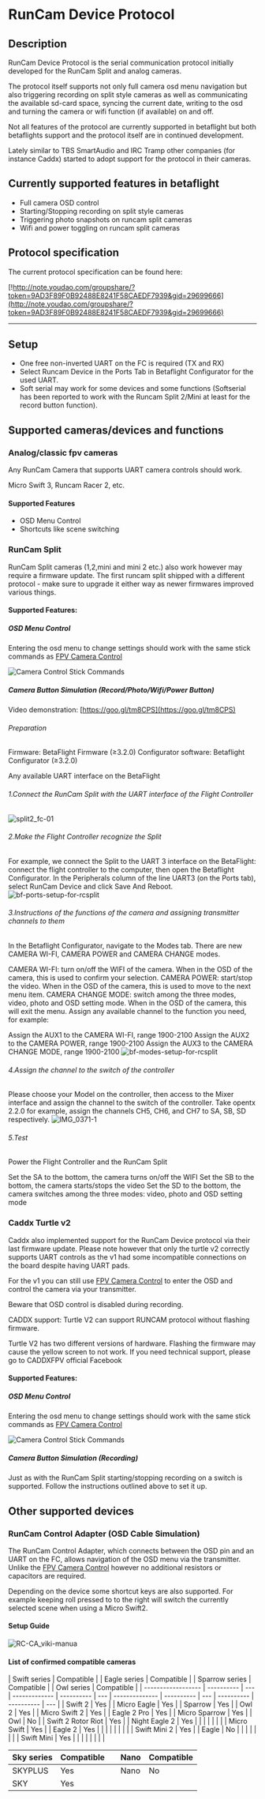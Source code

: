 # RunCam Device Protocol

## Description

RunCam Device Protocol is the serial communication protocol initially developed for the RunCam Split and analog cameras.

The protocol itself supports not only full camera osd menu navigation but also triggering recording on split style cameras as well as communicating the available sd-card space, syncing the current date, writing to the osd and turning the camera or wifi function (if available) on and off.

Not all features of the protocol are currently supported in betaflight but both betaflights support and the protocol itself are in continued development.

Lately similar to TBS SmartAudio and IRC Tramp other companies (for instance Caddx) started to adopt support for the protocol in their cameras.

## Currently supported features in betaflight

- Full camera OSD control
- Starting/Stopping recording on split style cameras
- Triggering photo snapshots on runcam split cameras
- Wifi and power toggling on runcam split cameras

## Protocol specification

The current protocol specification can be found here:

[!http://note.youdao.com/groupshare/?token=9AD3F89F0B92488E8241F58CAEDF7939&gid=29699666](http://note.youdao.com/groupshare/?token=9AD3F89F0B92488E8241F58CAEDF7939&gid=29699666)

---

## Setup

- One free non-inverted UART on the FC is required (TX and RX)
- Select Runcam Device in the Ports Tab in Betaflight Configurator for the used UART.
- Soft serial may work for some devices and some functions (Softserial has been reported to work with the Runcam Split 2/Mini at least for the record button function).

## Supported cameras/devices and functions

### Analog/classic fpv cameras

Any RunCam Camera that supports UART camera controls should work.

Micro Swift 3, Runcam Racer 2, etc.

#### Supported Features

- OSD Menu Control
- Shortcuts like scene switching

### RunCam Split

RunCam Split cameras (1,2,mini and mini 2 etc.) also work however may require a firmware update. The first runcam split shipped with a different protocol - make sure to upgrade it either way as newer firmwares improved various things.

#### Supported Features:

##### OSD Menu Control

Entering the osd menu to change settings should work with the same stick commands as [FPV Camera Control](FPV-Camera-Control-Joystick-Emulation)

![Camera Control Stick Commands](/img/camera-control-stick-commands.png)

##### Camera Button Simulation (Record/Photo/Wifi/Power Button)

Video demonstration: [https://goo.gl/tm8CPS](https://goo.gl/tm8CPS)

###### Preparation

Firmware: BetaFlight Firmware (≥3.2.0)
Configurator software: Betaflight Configurator (≥3.2.0)

Any available UART interface on the BetaFlight

###### 1.Connect the RunCam Split with the UART interface of the Flight Controller

![split2_fc-01](https://s3-us-west-2.amazonaws.com/runcamfcfiles/split2_fc-01.jpg)

###### 2.Make the Flight Controller recognize the Split

For example, we connect the Split to the UART 3 interface on the BetaFlight: connect the flight controller to the computer, then open the Betaflight Configurator.
In the Peripherals column of the line UART3 (on the Ports tab), select RunCam Device and click Save And Reboot.
![bf-ports-setup-for-rcsplit](https://s3-us-west-2.amazonaws.com/runcamfcfiles/bf-ports-setup-for-rcsplit.png)

###### 3.Instructions of the functions of the camera and assigning transmitter channels to them

In the Betaflight Configurator, navigate to the Modes tab. There are new CAMERA WI-FI, CAMERA POWER and CAMERA CHANGE modes.

CAMERA WI-FI: turn on/off the WIFI of the camera. When in the OSD of the camera, this is used to confirm your selection.
CAMERA POWER: start/stop the video. When in the OSD of the camera, this is used to move to the next menu item.
CAMERA CHANGE MODE: switch among the three modes, video, photo and OSD setting mode. When in the OSD of the camera, this will exit the menu.
Assign any available channel to the function you need, for example:

Assign the AUX1 to the CAMERA WI-FI, range 1900-2100
Assign the AUX2 to the CAMERA POWER, range 1900-2100
Assign the AUX3 to the CAMERA CHANGE MODE, range 1900-2100
![bf-modes-setup-for-rcsplit](https://s3-us-west-2.amazonaws.com/runcamfcfiles/bf-modes-setup-for-rcsplit.png)

###### 4.Assign the channel to the switch of the controller

Please choose your Model on the controller, then access to the Mixer interface and assign the channel to the switch of the controller. Take opentx 2.2.0 for example, assign the channels CH5, CH6, and CH7 to SA, SB, SD respectively.
![IMG_0371-1](https://s3-us-west-2.amazonaws.com/runcamfcfiles/IMG_0371-1.jpg)

###### 5.Test

Power the Flight Controller and the RunCam Split

Set the SA to the bottom, the camera turns on/off the WIFI
Set the SB to the bottom, the camera starts/stops the video
Set the SD to the bottom, the camera switches among the three modes: video, photo and OSD setting mode

### Caddx Turtle v2

Caddx also implemented support for the RunCam Device protocol via their last firmware update.
Please note however that only the turtle v2 correctly supports UART controls as the v1 had some incompatible connections on the board despite having UART pads.

For the v1 you can still use [FPV Camera Control](/docs/wiki/guides/current/FPV-Camera-Control-Joystick-Emulation) to enter the OSD and control the camera via your transmitter.

Beware that OSD control is disabled during recording.

CADDX support: Turtle V2 can support RUNCAM protocol without flashing firmware.

Turtle V2 has two different versions of hardware. Flashing the firmware may cause the yellow screen to not work. If you need technical support, please go to CADDXFPV official Facebook

#### Supported Features:

##### OSD Menu Control

Entering the osd menu to change settings should work with the same stick commands as [FPV Camera Control](FPV-Camera-Control-Joystick-Emulation)

![Camera Control Stick Commands](/img/camera-control-stick-commands.png)

##### Camera Button Simulation (Recording)

Just as with the RunCam Split starting/stopping recording on a switch is supported. Follow the instructions outlined above to set it up.

## Other supported devices

### RunCam Control Adapter (OSD Cable Simulation)

The RunCam Control Adapter, which connects between the OSD pin and an UART on the FC, allows navigation of the OSD menu via the transmitter.
Unlike the [FPV Camera Control](FPV-Camera-Control-Joystick-Emulation) however no additional resistors or capacitors are required.

Depending on the device some shortcut keys are also supported. For example keeping roll pressed to to the right will switch the currently selected scene when using a Micro Swift2.

#### Setup Guide

![RC-CA_viki-manua](https://s3-us-west-2.amazonaws.com/runcamfcfiles/RC-CA_viki-manual_v3.jpg)

#### List of confirmed compatible cameras

| Swift series       | Compatible |     | Eagle series  | Compatible |     | Sparrow series | Compatible |     | Owl series | Compatible |
| ------------------ | ---------- | --- | ------------- | ---------- | --- | -------------- | ---------- | --- | ---------- | ---------- | --- |
| Swift 2            | Yes        |     | Micro Eagle   | Yes        |     | Sparrow        | Yes        |     | Owl 2      | Yes        |
| Micro Swift 2      | Yes        |     | Eagle 2 Pro   | Yes        |     | Micro Sparrow  | Yes        |     | Owl        | No         |
| Swift 2 Rotor Riot | Yes        |     | Night Eagle 2 | Yes        |     |                |            |     |            |            |
| Micro Swift        | Yes        |     | Eagle 2       | Yes        |     |                |            |     |            |            |     |
| Swift Mini 2       | Yes        |     | Eagle         | No         |     |                |            |     |            |            |
| Swift Mini         | Yes        |     |               |            |     |                |            |     |

| Sky series | Compatible |     | Nano | Compatible |
| ---------- | ---------- | --- | ---- | ---------- |
| SKYPLUS    | Yes        |     | Nano | No         |
| SKY        | Yes        |     |      |            |
